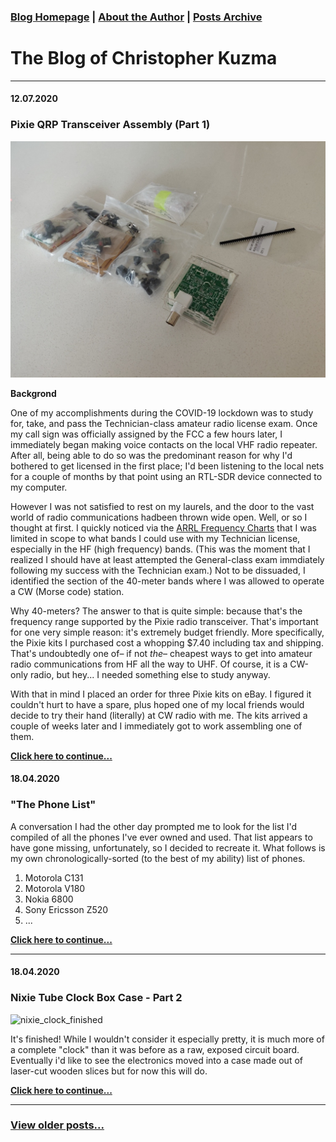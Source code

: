 ### [Blog Homepage](https://github.com/ckuzma/blog) | [About the Author](https://ckuzma.github.io/) | [Posts Archive](/posts)
# The Blog of Christopher Kuzma

---

#### 12.07.2020

### Pixie QRP Transceiver Assembly (Part 1)

![180043](posts/2020/media/pixie_s/180043.jpg)

**Backgrond**

One of my accomplishments during the COVID-19 lockdown was to study for, take, and pass the Technician-class amateur radio license exam.  Once my call sign was officially assigned by the FCC a few hours later, I immediately began making voice contacts on the local VHF radio repeater.  After all, being able to do so was the predominant reason for why I'd bothered to get licensed in the first place; I'd been listening to the local nets for a couple of months by that point using an RTL-SDR device connected to my computer.

However I was not satisfied to rest on my laurels, and the door to the vast world of radio communications hadbeen thrown wide open.  Well, or so I thought at first.  I quickly noticed via the [ARRL Frequency Charts](http://www.arrl.org/graphical-frequency-allocations) that I was limited in scope to what bands I could use with my Technician license, especially in the HF (high frequency) bands.  (This was the moment that I realized I should have at least attempted the General-class exam immdiately following my success with the Technician exam.)  Not to be dissuaded, I identified the section of the 40-meter bands where I was allowed to operate a CW (Morse code) station.

Why 40-meters?  The answer to that is quite simple: because that's the frequency range supported by the Pixie radio transceiver.  That's important for one very simple reason: it's extremely budget friendly.  More specifically, the Pixie kits I purchased cost a whopping $7.40 including tax and shipping.  That's undoubtedly one of– if not _the_– cheapest ways to get into amateur radio communications from HF all the way to UHF.  Of course, it is a CW-only radio, but hey... I needed something else to study anyway.

With that in mind I placed an order for three Pixie kits on eBay.  I figured it couldn't hurt to have a spare, plus hoped one of my local friends would decide to try their hand (literally) at CW radio with me.  The kits arrived a couple of weeks later and I immediately got to work assembling one of them.

**[Click here to continue...](posts/2020/2020-07-12-pixie-transciever-pt1.md)**

#### 18.04.2020
### "The Phone List"

A conversation I had the other day prompted me to look for the list I'd compiled of all the phones I've ever owned and used.  That list appears to have gone missing, unfortunately, so I decided to recreate it.  What follows is my own chronologically-sorted (to the best of my ability) list of phones.

1. Motorola C131
2. Motorola V180
3. Nokia 6800
4. Sony Ericsson Z520
5. ...

**[Click here to continue...](posts/2020/2020-04-18-the-phone-list.md)**

---

#### 18.04.2020
### Nixie Tube Clock Box Case - Part 2

![nixie_clock_finished](posts/2020/media/nixie_tube_box/nixie_clock_finished.gif)

It's finished!  While I wouldn't consider it especially pretty, it is much more of a complete "clock" than it was before as a raw, exposed circuit board.  Eventually i'd like to see the electronics moved into a case made out of laser-cut wooden slices but for now this will do.

**[Click here to continue...](posts/2020/2020-04-18-nixie-tube-box-case-part-2.md)**

---

### [View older posts...](/posts)